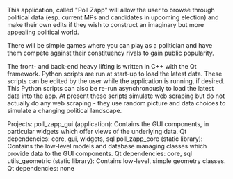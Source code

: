 This application, called "Poll Zapp" will allow the user to browse through political data (esp. current MPs and candidates 
in upcoming election) and make their own edits if they wish to construct an imaginary but more 
appealing political world.

There will be simple games where you can play as a politician and have them compete against their 
constituency rivals to gain public popularity.

The front- and back-end heavy lifting is written in C++ with the Qt framework. Python scripts are 
run at start-up to load the latest data. These scripts can be edited by the user while the application 
is running, if desired. This Python scripts can also be re-run asynchronously to load the latest data 
into the app. At present these scripts simulate web scraping but do not actually do any web scraping - 
they use random picture and data choices to simulate a changing political landscape. 

Projects:
    poll_zapp_gui (application):
        Contains the GUI components, in particular widgets which offer views of the underlying data.
        Qt dependencies: core, gui, widgets, sql
    poll_zapp_core (static library): 
        Contains the low-level models and database managing classes which provide data to the 
        GUI components. 
        Qt dependencies: core, sql
    utils_geometric (static library): 
        Contains low-level, simple geometry classes.
        Qt dependencies: none
